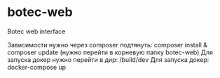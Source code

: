 # botec-web
Botec web interface

Зависимости нужно через composer подтянуть: composer install  & composer update  (нужно перейти в корневую папку botec-web)
Для запуска докер нужно перейти в дир: /build/dev
Для запуска докер: docker-compose up